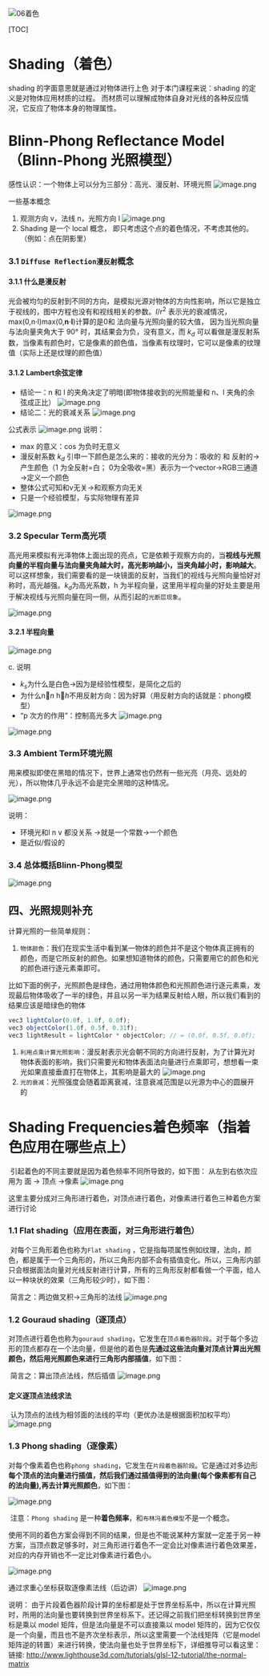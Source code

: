 ![06着色](./image/06着色.png)

[TOC]



# Shading（着色）

shading 的字面意思就是通过对物体进行上色
对于本门课程来说：shading 的定义是对物体应用材质的过程。
而材质可以理解成物体自身对光线的各种反应情况，它反应了物体本身的物理属性。



# Blinn-Phong Reflectance Model（Blinn-Phong 光照模型）

感性认识：一个物体上可以分为三部分：高光、漫反射、环境光照
![image.png](https://bbs-img.huaweicloud.com/blogs/img/20220506/1651803970240334620.png)

一些基本概念

1. 观测方向 v，法线 n，光照方向 l
   ![image.png](https://bbs-img.huaweicloud.com/blogs/img/20220506/1651803978019833956.png)
2. Shading 是一个 local 概念， 即只考虑这个点的着色情况，不考虑其他的。（例如：点在阴影里）

### 3.1 `Diffuse Reflection漫反射`概念

#### 3.1.1 什么是漫反射

​		光会被均匀的反射到不同的方向，是模拟光源对物体的方向性影响，所以它是独立于视线的，图中方程也没有和视线相关的参数。$I/r^2$ 表示光的衰减情况，max⁡(0,n⋅l)max(0,**n**⋅**l**)计算的是0和 法向量与光照向量的较大值， 因为当光照向量与法向量夹角大于 90° 时，其结果会为负，没有意义，而 $k_d$ 可以看做是漫反射系数，当像素有颜色时，它是像素的颜色值，当像素有纹理时，它可以是像素的纹理值（实际上还是纹理的颜色值）

#### 3.1.2 Lambert余弦定律

- 结论一：n 和 l 的夹角决定了明暗(即物体接收到的光照能量和 n、l 夹角的余弦成正比）
  ![image.png](https://bbs-img.huaweicloud.com/blogs/img/20220506/1651803997367189288.png)
- 结论二：光的衰减关系
  ![image.png](https://bbs-img.huaweicloud.com/blogs/img/20220506/1651804009494896908.png)

公式表示
![image.png](https://bbs-img.huaweicloud.com/blogs/img/20220506/1651804014590420953.png)
说明：

- max 的意义：cos 为负时无意义
- 漫反射系数 $k_d$ 引申一下颜色是怎么来的：接收的光分为：吸收的 和 反射的→产生颜色（1 为全反射=白； 0为全吸收=黑）表示为一个vector→RGB三通道→定义一个颜色
- 整体公式可知和v无关→和观察方向无关
- 只是一个经验模型，与实际物理有差异

![image.png](https://bbs-img.huaweicloud.com/blogs/img/20220506/1651819246602927329.png)

### 3.2 Specular Term高光项

​		高光用来模拟有光泽物体上面出现的亮点，它是依赖于观察方向的，当**视线与光照向量的半程向量与法向量夹角越大时，高光影响越小，当夹角越小时，影响越大**。可以这样想象，我们需要看的是一块镜面的反射，当我们的视线与光照向量恰好对称时，高光越强。$k_d$为高光系数，h 为半程向量，这里用半程向量的好处主要是用于解决视线与光照向量在同一侧，从而引起的`光断层现象`。

![image.png](https://bbs-img.huaweicloud.com/blogs/img/20220506/1651821046259163400.png)

#### 3.2.1 半程向量

![image.png](https://bbs-img.huaweicloud.com/blogs/img/20220506/1651805021424543087.png)

c. 说明

- $k_s$为什么是白色→因为是经验性模型，是简化之后的
- 为什么n⃗*n* h⃗*h*不用反射方向：因为好算（用反射方向的话就是：phong模型）
- “p 次方的作用”：控制高光多大
  ![image.png](https://bbs-img.huaweicloud.com/blogs/img/20220506/1651821644238632561.png)

![image.png](https://bbs-img.huaweicloud.com/blogs/img/20220506/1651805029093630573.png)

### 3.3 Ambient Term环境光照

​		用来模拟即使在黑暗的情况下，世界上通常也仍然有一些光亮（月亮、远处的光），所以物体几乎永远不会是完全黑暗的这种情况。

![image.png](https://bbs-img.huaweicloud.com/blogs/img/20220506/1651805660682148965.png)

说明：

- 环境光和l n v 都没关系 →就是一个常数→一个颜色
- 是近似/假设的

### 3.4 总体概括Blinn-Phong模型

![image.png](https://bbs-img.huaweicloud.com/blogs/img/20220506/1651805680208332960.png)

## 四、光照规则补充

计算光照的一些简单规则：

1. `物体颜色`：我们在现实生活中看到某一物体的颜色并不是这个物体真正拥有的颜色，而是它所反射的颜色。如果想知道物体的颜色，只需要用它的颜色和光的颜色进行逐元素乘即可。

比如下面的例子，光照颜色是绿色，通过用物体颜色和光照颜色进行逐元素乘，发现最后物体吸收了一半的绿色，并且以另一半为结果反射给人眼，所以我们看到的结果应该是暗绿色的物体

```javascript
vec3 lightColor(0.0f, 1.0f, 0.0f);
vec3 objectColor(1.0f, 0.5f, 0.31f);
vec3 lightResult = lightColor * objectColor; // = (0.0f, 0.5f, 0.0f);
```

1. `利用点乘计算光照影响`：漫反射表示光会朝不同的方向进行反射，为了计算光对物体表面的影响，我们只需要光和物体表面法向量进行点乘即可，想想看一束光如果直接垂直打在物体上，其影响是最大的
   ![image.png](https://bbs-img.huaweicloud.com/blogs/img/20220506/1651809770430832369.png)
2. `光的衰减`：光照强度会随着距离衰减，注意衰减范围是以光源为中心的圆展开的





# Shading Frequencies着色频率（指着色应用在哪些点上）

​		引起着色的不同主要就是因为着色频率不同所导致的，如下图：
​		从左到右依次应用为 面 → 顶点 →像素
![image.png](https://bbs-img.huaweicloud.com/blogs/img/20220506/1651822400781464202.png)

​		这里主要分成对三角形进行着色，对顶点进行着色，对像素进行着色三种着色方案进行讨论

### 1.1 Flat shading（应用在表面，对三角形进行着色）

​		对每个三角形着色也称为`Flat shading` ，它是指每项属性例如纹理，法向，颜色，都是属于一个三角形的，所以三角形内部不会有插值变化。所以，三角形内部只会根据面法向量对光线反射进行计算，所有的三角形反射都看做一个平面，给人以一种块状的效果（三角形较少时），如下图：

​		简言之：两边做叉积→三角形的法线
![image.png](https://bbs-img.huaweicloud.com/blogs/img/20220506/1651822437187472458.png)

### 1.2 Gouraud shading（逐顶点）

​		对顶点进行着色也称为`gouraud shading`，它发生在`顶点着色器阶段`。对于每个多边形的顶点都存在一个法向量，但是他的着色是**先通过这些法向量对顶点计算出光照颜色，然后用光照颜色来进行三角形内部插值**，如下图：

​		简言之：算出顶点法线，然后插值
![image.png](https://bbs-img.huaweicloud.com/blogs/img/20220506/1651822444533655406.png)

#### 定义逐顶点法线求法

​		认为顶点的法线为相邻面的法线的平均（更优办法是根据面积加权平均）
![image.png](https://bbs-img.huaweicloud.com/blogs/img/20220506/1651822485788736753.png)



### 1.3 Phong shading（逐像素）

​		对每个像素着色也称`phong shading`，它发生在`片段着色器阶段`。它是通过对多边形**每个顶点的法向量进行插值，然后我们通过插值得到的法向量(每个像素都有自己的法向量),再去计算光照颜色**，如下图：

![image.png](https://bbs-img.huaweicloud.com/blogs/img/20220506/1651822459480998130.png)

​		注意：`Phong shading` 是一种**着色频率**，和`布林冯着色模型`不是一个概念。

​		使用不同的着色方案会得到不同的结果，但是也不能说某种方案就一定差于另一种方案，当顶点数足够多时，对三角形进行着色不一定会比对像素进行着色效果差，对应的内存开销也不一定比对像素进行着色小。

![image.png](https://bbs-img.huaweicloud.com/blogs/img/20220506/1651823680983967797.png)

通过求重心坐标获取逐像素法线（后边讲）
![image.png](https://bbs-img.huaweicloud.com/blogs/img/20220506/1651822492260859561.png)

说明：
		由于片段着色器阶段计算的坐标都是处于世界坐标系中，所以在计算光照时，所用的法向量也要转换到世界坐标系下。还记得之前我们把坐标转换到世界坐标是乘以 model 矩阵，但是法向量是不可以直接乘以 model 矩阵的，因为它仅仅是一个向量，而且也不是齐次坐标表示，所以这里需要一个法线矩阵（它是model矩阵逆的转置）来进行转换，使法向量也处于世界坐标下，详细推导可以看这里：链接: http://www.lighthouse3d.com/tutorials/glsl-12-tutorial/the-normal-matrix











